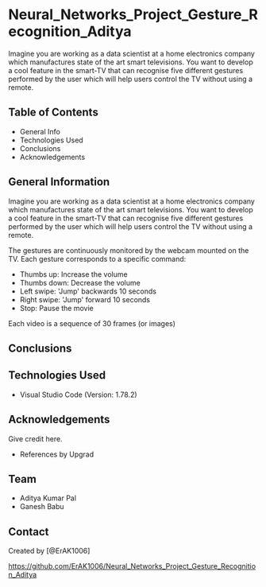 # Neural_Networks_Project_Gesture_Recognition_Aditya
Imagine you are working as a data scientist at a home electronics company which manufactures state of the art smart televisions. You want to develop a cool feature in the smart-TV that can recognise five different gestures performed by the user which will help users control the TV without using a remote.

## Table of Contents
* General Info
* Technologies Used
* Conclusions
* Acknowledgements


## General Information
Imagine you are working as a data scientist at a home electronics company which manufactures state of the art smart televisions. You want to develop a cool feature in the smart-TV that can recognise five different gestures performed by the user which will help users control the TV without using a remote.

The gestures are continuously monitored by the webcam mounted on the TV. Each gesture corresponds to a specific command:

* Thumbs up: Increase the volume
* Thumbs down: Decrease the volume
* Left swipe: 'Jump' backwards 10 seconds
* Right swipe: 'Jump' forward 10 seconds
* Stop: Pause the movie

Each video is a sequence of 30 frames (or images)

## Conclusions

## Technologies Used
* Visual Studio Code (Version: 1.78.2)

## Acknowledgements
Give credit here.
* References by Upgrad

## Team
* Aditya Kumar Pal
* Ganesh Babu

## Contact
Created by [@ErAK1006]

https://github.com/ErAK1006/Neural_Networks_Project_Gesture_Recognition_Aditya
